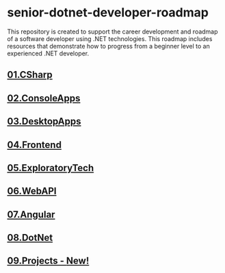# senior-dotnet-developer-roadmap
This repository is created to support the career development and roadmap of a software developer using .NET technologies. This roadmap includes resources that demonstrate how to progress from a beginner level to an experienced .NET developer.

## [01.CSharp](https://github.com/mfurkanayhan/senior-dotnet-developer-roadmap/tree/main/01.CSharp)

## [02.ConsoleApps](https://github.com/mfurkanayhan/senior-dotnet-developer-roadmap/tree/main/02.ConsoleApps)

## [03.DesktopApps](https://github.com/mfurkanayhan/senior-dotnet-developer-roadmap/tree/main/03.DesktopApps)

## [04.Frontend](https://github.com/mfurkanayhan/senior-dotnet-developer-roadmap/tree/main/04.Frontend)

## [05.ExploratoryTech](https://github.com/mfurkanayhan/senior-dotnet-developer-roadmap/tree/main/05.ExploratoryTech)

## [06.WebAPI](https://github.com/mfurkanayhan/senior-dotnet-developer-roadmap/tree/main/06.WebAPI)

## [07.Angular](https://github.com/mfurkanayhan/senior-dotnet-developer-roadmap/tree/main/07.Angular)

## [08.DotNet](https://github.com/mfurkanayhan/senior-dotnet-developer-roadmap/tree/main/08.DotNet)

## [09.Projects - **New!**](https://github.com/mfurkanayhan/senior-dotnet-developer-roadmap/tree/main/09.Projects)
